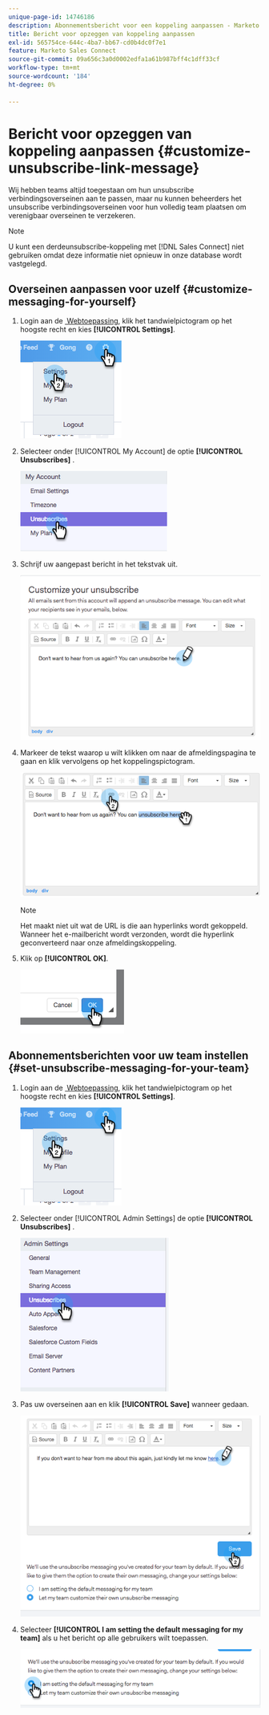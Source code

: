 ```yaml
---
unique-page-id: 14746186
description: Abonnementsbericht voor een koppeling aanpassen - Marketo Docs - Productdocumentatie
title: Bericht voor opzeggen van koppeling aanpassen
exl-id: 565754ce-644c-4ba7-bb67-cd0b4dc0f7e1
feature: Marketo Sales Connect
source-git-commit: 09a656c3a0d0002edfa1a61b987bff4c1dff33cf
workflow-type: tm+mt
source-wordcount: '184'
ht-degree: 0%

---
```


# Bericht voor opzeggen van koppeling aanpassen {#customize-unsubscribe-link-message}

Wij hebben teams altijd toegestaan om hun unsubscribe verbindingsoverseinen aan te passen, maar nu kunnen beheerders het unsubscribe verbindingsoverseinen voor hun volledig team plaatsen om verenigbaar overseinen te verzekeren.

>[!NOTE]
>
>U kunt een derdeunsubscribe-koppeling met [!DNL Sales Connect] niet gebruiken omdat deze informatie niet opnieuw in onze database wordt vastgelegd.

## Overseinen aanpassen voor uzelf {#customize-messaging-for-yourself}

1. Login aan de [&#x200B; Webtoepassing &#x200B;](https://toutapp.com/login), klik het tandwielpictogram op het hoogste recht en kies **[!UICONTROL Settings]**.

   ![](assets/one.png)

1. Selecteer onder [!UICONTROL My Account] de optie **[!UICONTROL Unsubscribes]** .

   ![](assets/two-1.png)

1. Schrijf uw aangepast bericht in het tekstvak uit.

   ![](assets/three-1.png)

1. Markeer de tekst waarop u wilt klikken om naar de afmeldingspagina te gaan en klik vervolgens op het koppelingspictogram.

   ![](assets/four-1.png)

   >[!NOTE]
   >
   >Het maakt niet uit wat de URL is die aan hyperlinks wordt gekoppeld. Wanneer het e-mailbericht wordt verzonden, wordt die hyperlink geconverteerd naar onze afmeldingskoppeling.

1. Klik op **[!UICONTROL OK]**.

   ![](assets/five.png)

## Abonnementsberichten voor uw team instellen {#set-unsubscribe-messaging-for-your-team}

1. Login aan de [&#x200B; Webtoepassing &#x200B;](https://toutapp.com/login), klik het tandwielpictogram op het hoogste recht en kies **[!UICONTROL Settings]**.

   ![](assets/six.png)

1. Selecteer onder [!UICONTROL Admin Settings] de optie **[!UICONTROL Unsubscribes]** .

   ![](assets/eight.png)

1. Pas uw overseinen aan en klik **[!UICONTROL Save]** wanneer gedaan.

   ![](assets/seven.png)

1. Selecteer **[!UICONTROL I am setting the default messaging for my team]** als u het bericht op alle gebruikers wilt toepassen.

   ![](assets/eleven.png)
